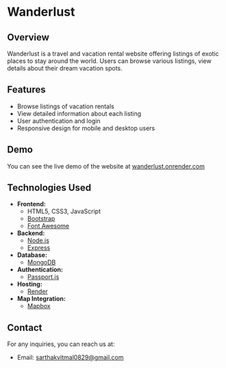 # Wanderlust

## Overview
Wanderlust is a travel and vacation rental website offering listings of exotic places to stay around the world. Users can browse various listings, view details about their dream vacation spots.

## Features
- Browse listings of vacation rentals
- View detailed information about each listing
- User authentication and login
- Responsive design for mobile and desktop users

## Demo
You can see the live demo of the website at [wanderlust.onrender.com](https://wanderlust-web-service.onrender.com/listings)

## Technologies Used
- **Frontend:**
  - HTML5, CSS3, JavaScript
  - [Bootstrap](https://getbootstrap.com/)
  - [Font Awesome](https://fontawesome.com/)
- **Backend:**
  - [Node.js](https://nodejs.org/)
  - [Express](https://expressjs.com/)
- **Database:**
  - [MongoDB](https://www.mongodb.com/)
- **Authentication:**
  - [Passport.js](http://www.passportjs.org/)
- **Hosting:**
  - [Render](https://render.com/)
- **Map Integration:**
  - [Mapbox](https://www.mapbox.com/)

## Contact
For any inquiries, you can reach us at:
- Email: sarthakvitmal0829@gmail.com

